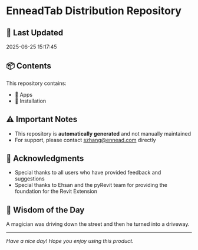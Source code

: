 # EnneadTab Distribution Repository

## 📅 Last Updated
2025-06-25 15:17:45



## 📦 Contents
This repository contains:
- 📂 Apps
- 📂 Installation

## ⚠️ Important Notes
- This repository is **automatically generated** and not manually maintained
- For support, please contact szhang@ennead.com directly

## 🙏 Acknowledgments
- Special thanks to all users who have provided feedback and suggestions
- Special thanks to Ehsan and the pyRevit team for providing the foundation for the Revit Extension

## 💭 Wisdom of the Day
A magician was driving down the street and then he turned into a driveway.

---
*Have a nice day! Hope you enjoy using this product.*
